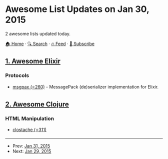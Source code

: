# Awesome List Updates on Jan 30, 2015

2 awesome lists updated today.

[🏠 Home](/README.md) · [🔍 Search](https://www.trackawesomelist.com/search/) · [🔥 Feed](https://www.trackawesomelist.com/rss.xml) · [📮 Subscribe](https://trackawesomelist.us17.list-manage.com/subscribe?u=d2f0117aa829c83a63ec63c2f&id=36a103854c)



## [1. Awesome Elixir](/content/h4cc/awesome-elixir/README.md)

### Protocols

*   [msgpax (⭐260)](https://github.com/lexmag/msgpax) - MessagePack (de)serializer implementation for Elixir.

## [2. Awesome Clojure](/content/razum2um/awesome-clojure/README.md)

### HTML Manipulation

*   [clostache (⭐311)](https://github.com/fhd/clostache)

---

- Prev: [Jan 31, 2015](/content/2015/01/31/README.md)
- Next: [Jan 29, 2015](/content/2015/01/29/README.md)